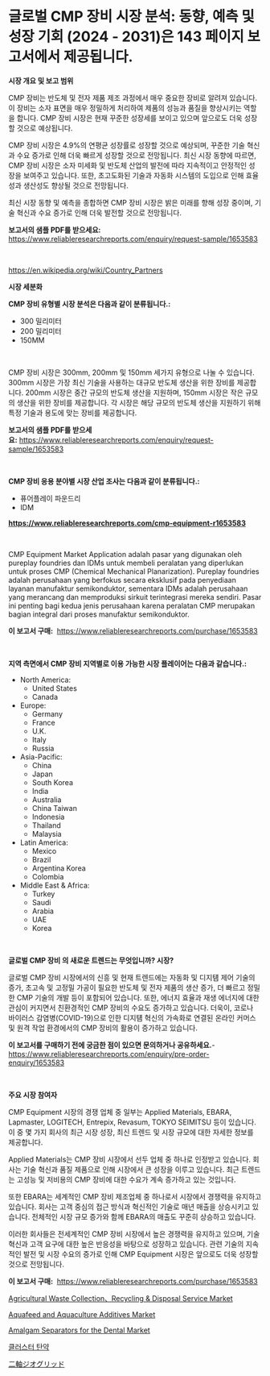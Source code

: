 <p><h1>글로벌 CMP 장비 시장 분석: 동향, 예측 및 성장 기회 (2024 - 2031)은 143 페이지 보고서에서 제공됩니다.</h1></p><p><strong>시장 개요 및 보고 범위</strong></p>
<p><p>CMP 장비는 반도체 및 전자 제품 제조 과정에서 매우 중요한 장비로 알려져 있습니다. 이 장비는 소자 표면을 매우 정밀하게 처리하여 제품의 성능과 품질을 향상시키는 역할을 합니다. CMP 장비 시장은 현재 꾸준한 성장세를 보이고 있으며 앞으로도 더욱 성장할 것으로 예상됩니다. </p><p>CMP 장비 시장은 4.9%의 연평균 성장률로 성장할 것으로 예상되며, 꾸준한 기술 혁신과 수요 증가로 인해 더욱 빠르게 성장할 것으로 전망됩니다. 최신 시장 동향에 따르면, CMP 장비 시장은 소자 미세화 및 반도체 산업의 발전에 따라 지속적이고 안정적인 성장을 보여주고 있습니다. 또한, 초고도화된 기술과 자동화 시스템의 도입으로 인해 효율성과 생산성도 향상될 것으로 전망됩니다.</p><p>최신 시장 동향 및 예측을 종합하면 CMP 장비 시장은 밝은 미래를 향해 성장 중이며, 기술 혁신과 수요 증가로 인해 더욱 발전할 것으로 전망됩니다.</p></p>
<p><strong>보고서의 샘플 PDF를 받으세요:</strong> <a href="https://www.reliableresearchreports.com/enquiry/request-sample/1653583">https://www.reliableresearchreports.com/enquiry/request-sample/1653583</a></p>
<p>&nbsp;</p>
<p><a href="https://en.wikipedia.org/wiki/Country_Partners">https://en.wikipedia.org/wiki/Country_Partners</a></p>
<p><strong>시장 세분화</strong></p>
<p><strong>CMP 장비 유형별 시장 분석은 다음과 같이 분류됩니다.:</strong></p>
<p><ul><li>300 밀리미터</li><li>200 밀리미터</li><li>150MM</li></ul></p>
<p>&nbsp;</p>
<p><p>CMP 장비 시장은 300mm, 200mm 및 150mm 세가지 유형으로 나눌 수 있습니다. 300mm 시장은 가장 최신 기술을 사용하는 대규모 반도체 생산을 위한 장비를 제공합니다. 200mm 시장은 중간 규모의 반도체 생산을 지원하며, 150mm 시장은 작은 규모의 생산을 위한 장비를 제공합니다. 각 시장은 해당 규모의 반도체 생산을 지원하기 위해 특정 기술과 용도에 맞는 장비를 제공합니다.</p></p>
<p><strong>보고서의 샘플 PDF를 받으세요:</strong>&nbsp;<a href="https://www.reliableresearchreports.com/enquiry/request-sample/1653583">https://www.reliableresearchreports.com/enquiry/request-sample/1653583</a></p>
<p>&nbsp;</p>
<p><strong> CMP 장비 응용 분야별 시장 산업 조사는 다음과 같이 분류됩니다.:</strong></p>
<p><ul><li>퓨어플레이 파운드리</li><li>IDM</li></ul></p>
<p><strong><a href="https://www.reliableresearchreports.com/cmp-equipment-r1653583">https://www.reliableresearchreports.com/cmp-equipment-r1653583</a></strong></p>
<p>&nbsp;</p>
<p><p>CMP Equipment Market Application adalah pasar yang digunakan oleh pureplay foundries dan IDMs untuk membeli peralatan yang diperlukan untuk proses CMP (Chemical Mechanical Planarization). Pureplay foundries adalah perusahaan yang berfokus secara eksklusif pada penyediaan layanan manufaktur semikonduktor, sementara IDMs adalah perusahaan yang merancang dan memproduksi sirkuit terintegrasi mereka sendiri. Pasar ini penting bagi kedua jenis perusahaan karena peralatan CMP merupakan bagian integral dari proses manufaktur semikonduktor.</p></p>
<p><strong>이 보고서 구매:</strong>&nbsp; <a href="https://www.reliableresearchreports.com/purchase/1653583">https://www.reliableresearchreports.com/purchase/1653583</a></p>
<p>&nbsp;</p>
<p><strong>지역 측면에서 CMP 장비 지역별로 이용 가능한 시장 플레이어는 다음과 같습니다.:</strong></p>
<p><ul>
    <li>
        North America:
        <ul>
            <li>United States</li>
            <li>Canada</li>
        </ul>
    </li>
    <li>
        Europe:
        <ul>
            <li>Germany</li>
            <li>France</li>
            <li>U.K.</li>
            <li>Italy</li>
            <li>Russia</li>
        </ul>
    </li>
    <li>
        Asia-Pacific:
        <ul>
            <li>China</li>
            <li>Japan</li>
            <li>South Korea</li>
            <li>India</li>
            <li>Australia</li>
            <li>China Taiwan</li>
            <li>Indonesia</li>
            <li>Thailand</li>
            <li>Malaysia</li>
        </ul>
    </li>
    <li>
        Latin America:
        <ul>
            <li>Mexico</li>
            <li>Brazil</li>
            <li>Argentina Korea</li>
            <li>Colombia</li>
        </ul>
    </li>
    <li>
        Middle East & Africa:
        <ul>
            <li>Turkey</li>
            <li>Saudi</li>
            <li>Arabia</li>
            <li>UAE</li>
            <li>Korea</li>
        </ul>
    </li>
    </ul></p>
<p>&nbsp;</p>
<p><strong>글로벌 CMP 장비 의 새로운 트렌드는 무엇입니까? 시장?</strong></p>
<p><p>글로벌 CMP 장비 시장에서의 신흥 및 현재 트렌드에는 자동화 및 디지턤 제어 기술의 증가, 초고속 및 고정밀 가공이 필요한 반도체 및 전자 제품의 생산 증가, 더 빠르고 정밀한 CMP 기술의 개발 등이 포함되어 있습니다. 또한, 에너지 효율과 재생 에너지에 대한 관심이 커지면서 친환경적인 CMP 장비의 수요도 증가하고 있습니다. 더욱이, 코로나 바이러스 감염병(COVID-19)으로 인한 디지턤 혁신의 가속화로 연결된 온라인 커머스 및 원격 작업 환경에서의 CMP 장비의 활용이 증가하고 있습니다.</p></p>
<p><strong>이 보고서를 구매하기 전에 궁금한 점이 있으면 문의하거나 공유하세요.</strong>- <a href="https://www.reliableresearchreports.com/enquiry/pre-order-enquiry/1653583">https://www.reliableresearchreports.com/enquiry/pre-order-enquiry/1653583</a></p>
<p>&nbsp;</p>
<p><strong>주요 시장 참여자</strong></p>
<p><p>CMP Equipment 시장의 경쟁 업체 중 일부는 Applied Materials, EBARA, Lapmaster, LOGITECH, Entrepix, Revasum, TOKYO SEIMITSU 등이 있습니다. 이 중 몇 가지 회사의 최근 시장 성장, 최신 트렌드 및 시장 규모에 대한 자세한 정보를 제공합니다.</p><p>Applied Materials는 CMP 장비 시장에서 선두 업체 중 하나로 인정받고 있습니다. 회사는 기술 혁신과 품질 제품으로 인해 시장에서 큰 성장을 이루고 있습니다. 최근 트렌드는 고성능 및 저비용의 CMP 장비에 대한 수요가 계속 증가하고 있는 것입니다.</p><p>또한 EBARA는 세계적인 CMP 장비 제조업체 중 하나로서 시장에서 경쟁력을 유지하고 있습니다. 회사는 고객 중심의 접근 방식과 혁신적인 기술로 매년 매출을 상승시키고 있습니다. 전체적인 시장 규모 증가와 함께 EBARA의 매출도 꾸준히 상승하고 있습니다.</p><p>이러한 회사들은 전세계적인 CMP 장비 시장에서 높은 경쟁력을 유지하고 있으며, 기술 혁신과 고객 요구에 대한 높은 반응성을 바탕으로 성장하고 있습니다. 관련 기술의 지속적인 발전 및 시장 수요의 증가로 인해 CMP Equipment 시장은 앞으로도 더욱 성장할 것으로 전망됩니다.</p></p>
<p><strong>이 보고서 구매:</strong>&nbsp;&nbsp;<a href="https://www.reliableresearchreports.com/purchase/1653583">https://www.reliableresearchreports.com/purchase/1653583</a></p>
<p><p><a href="https://github.com/ORAZITOM/Market-Research-Report-List-1/blob/main/agricultural-waste-collectionrecycling-disposal-service-market.md">Agricultural Waste Collection、Recycling & Disposal Service Market</a></p><p><a href="https://medium.com/@haangelat16/aquafeed-and-aquaculture-additives-market-report-by-product-type-amino-6d329b749238">Aquafeed and Aquaculture Additives Market</a></p><p><a href="https://github.com/verajwilson971/Market-Research-Report-List-1/blob/main/amalgam-separators-for-the-dental-market.md">Amalgam Separators for the Dental Market</a></p><p><a href="https://github.com/LuckeyCorbin/Market-Research-Report-List-1/blob/main/153900910922.md">클러스터 탄약</a></p><p><a href="https://github.com/RandallRunte2023/Market-Research-Report-List-2/blob/main/79325686272.md">二軸ジオグリッド</a></p></p>